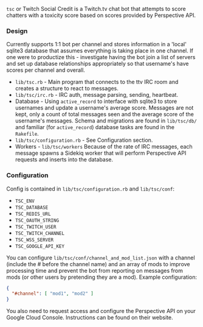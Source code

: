 `tsc` or Twitch Social Credit is a Twitch.tv chat bot that attempts to score chatters with a toxicity score based on scores provided by Perspective API.


### Design

Currently supports 1:1 bot per channel and stores information in a 'local' sqlite3 database that assumes everything is taking place in one channel. If one were to productize this - investigate having the bot join a list of servers and set up database relationships appropriately so that username's have scores per channel and overall.

* `lib/tsc.rb` - Main program that connects to the ttv IRC room and creates a structure to react to messages.
* `lib/tsc/irc.rb` - IRC auth, message parsing, sending, heartbeat.
* Database - Using `active_record` to interface with sqlite3 to store usernames and update a username's average score. Messages are not kept, only a count of total messages seen and the average score of the username's messages. Schema and migrations are found in `lib/tsc/db/` and familiar (for `active_record`) database tasks are found in the `Rakefile`.
* `lib/tsc/configuration.rb` - See Configuration section.
* Workers - `lib/tsc/workers` Because of the rate of IRC messages, each message spawns a Sidekiq worker that will perform Perspective API requests and inserts into the database.

### Configuration
Config is contained in `lib/tsc/configuration.rb` and `lib/tsc/conf`:
* `TSC_ENV`
* `TSC_DATABASE`
* `TSC_REDIS_URL`
* `TSC_OAUTH_STRING`
* `TSC_TWITCH_USER`
* `TSC_TWITCH_CHANNEL`
* `TSC_WSS_SERVER`
* `TSC_GOOGLE_API_KEY`

You can configure `lib/tsc/conf/channel_and_mod_list.json` with a channel (include the # before the channel name) and an array of mods to improve processing time and prevent the bot from reporting on messages from mods (or other users by pretending they are a mod). Example configuration:

```json
{
  "#channel": [ "mod1", "mod2" ]
}
```

You also need to request access and configure the Perspective API on your Google Cloud Console. Instructions can be found on their website.
